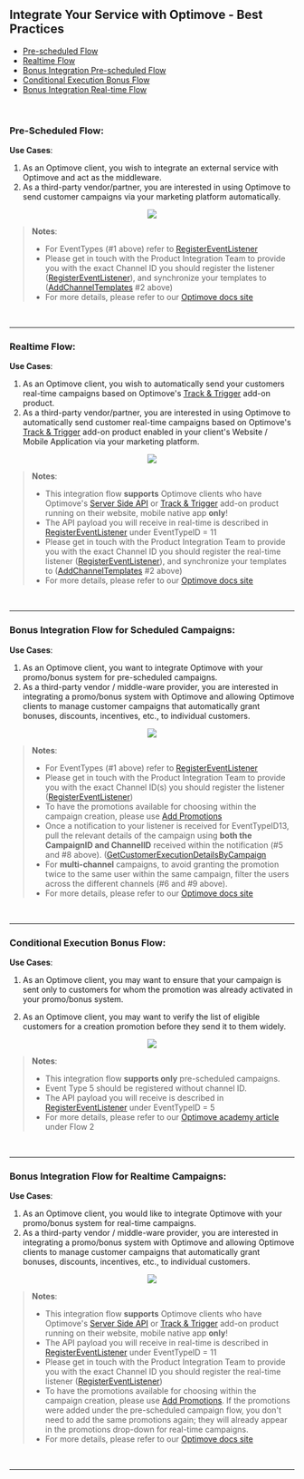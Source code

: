 ## Integrate Your Service with Optimove - Best Practices

- [Pre-scheduled Flow](#pre-flow)
- [Realtime Flow](#rt-flow)
- [Bonus Integration Pre-scheduled Flow](#bonus)
- [Conditional Execution Bonus Flow](#ce-flow)
- [Bonus Integration Real-time Flow](#bonusrt)

<br/>

### <a id="pre-flow"></a>Pre-Scheduled Flow: 
**Use Cases**: 

 1. As an Optimove client, you wish to integrate an external service with Optimove and act as the middleware.
 2. As a third-party vendor/partner, you are interested in using Optimove to send customer campaigns via your marketing platform automatically.

<p align="center"><img src="https://github.com/optimove-tech/Optimove-APIs/blob/master/API-Integrations/Pre-Scheduled%20Flow%20-%20Execution%20(1).png?raw=true"></p>

>**Notes**: 
> -   For EventTypes (#1 above) refer to [RegisterEventListener](https://developer.optimove.com/reference/post_general-registereventlistener)
> -   Please get in touch with the Product Integration Team to provide you with the exact Channel ID you should register the listener ([RegisterEventListener](https://developer.optimove.com/reference/post_general-registereventlistener)), and synchronize your templates to ([AddChannelTemplates](https://developer.optimove.com/reference/post_integrations-addchanneltemplates) #2 above)
> -  For more details, please refer to our [Optimove docs site](https://developer.optimove.com/docs/integrate-your-service-with-optimove#scheduled)
<br/>

----------
### <a id="rt-flow"></a>Realtime Flow: 
**Use Cases**: 

1. As an Optimove client, you wish to automatically send your customers real-time campaigns based on Optimove's [Track & Trigger](https://developer.optimove.com/docs/web-sdk-tech-flows) add-on product.
 2. As a third-party vendor/partner, you are interested in using Optimove to automatically send customer real-time campaigns based on Optimove's [Track & Trigger](https://developer.optimove.com/docs/web-sdk-tech-flows) add-on product enabled in your client's Website / Mobile Application via your marketing platform.

<p align="center"><img src="https://github.com/optimove-tech/Optimove-APIs/blob/master/API-Integrations/Realtime%20Flow%20-%20Execution.png?raw=true"></p>

>**Notes**: 
> - This integration flow **supports** Optimove clients who have Optimove's [Server Side API](https://github.com/optimove-tech/Reporting-Server-Side-Custom-Events) or [Track & Trigger](https://developer.optimove.com/docs/web-sdk-tech-flows) add-on product running on their website, mobile native app **only**!
> - The API payload you will receive in real-time is described in [RegisterEventListener](https://developer.optimove.com/reference/post_general-registereventlistener) under EventTypeID = 11
> -   Please get in touch with the Product Integration Team to provide you with the exact Channel ID you should register the real-time listener ([RegisterEventListener](https://developer.optimove.com/reference/post_general-registereventlistener)), and synchronize your templates to ([AddChannelTemplates](https://developer.optimove.com/reference/post_integrations-addchanneltemplates) #2 above)
> -  For more details, please refer to our [Optimove docs site](https://developer.optimove.com/docs/integrate-your-service-with-optimove#triggered)
<br/>

----------
### <a id="bonus"></a>Bonus Integration Flow for Scheduled Campaigns: 
**Use Cases**:

1.  As an Optimove client, you want to integrate Optimove with your promo/bonus system for pre-scheduled campaigns.
2.  As a third-party vendor / middle-ware provider, you are interested in integrating a promo/bonus system with Optimove and allowing Optimove clients to manage customer campaigns that automatically grant bonuses, discounts, incentives, etc., to individual customers.
<p align="center"><img src="https://github.com/optimove-tech/Optimove-APIs/blob/master/API-Integrations/Bonus%20Integration%20Flow%20for%20Scheduled%20Campaigns%20-%20Execution.png?raw=true"></p>

>**Notes**: 
> -   For EventTypes (#1 above) refer to [RegisterEventListener](https://developer.optimove.com/reference/post_general-registereventlistener)
> -   Please get in touch with the Product Integration Team to provide you with the exact Channel ID(s) you should register the listener ([RegisterEventListener](https://developer.optimove.com/reference/post_general-registereventlistener)) 
> - To have the promotions available for choosing within the campaign creation, please use [Add Promotions](https://developer.optimove.com/reference/post_integrations-addpromotions)
>  - Once a notification to your listener is received for EventTypeID13,  pull the relevant details of the campaign using **both the CampaignID and ChannelID** received within the notification (#5 and #8 above). ([GetCustomerExecutionDetailsByCampaign](https://developer.optimove.com/reference/get_customers-getcustomerexecutiondetailsbycampaign) 
>  - For **multi-channel** campaigns, to avoid granting the promotion twice to the same user within the same campaign, filter the users across the different channels (#6 and #9 above).
>  -  For more details, please refer to our [Optimove docs site](https://developer.optimove.com/docs/promotion-system-integration#scheduled)
<br/>

----------
### <a id="ce-flow"></a>Conditional Execution Bonus Flow: 
**Use Cases**: 

1. As an Optimove client, you may want to ensure that your campaign is sent only to customers for whom the promotion was already activated in your promo/bonus system.

2. As an Optimove client, you may want to verify the list of eligible customers for a creation promotion before they send it to them widely.

<p align="center"><img src="https://github.com/optimove-tech/Optimove-APIs/blob/master/API-Integrations/Conditional%20execution%20NEW%20.png?raw=true""> </p>

> **Notes**: 
> - This integration flow **supports only** pre-scheduled campaigns.
> - Event Type 5 should be registered without channel ID. 
> - The API payload you will receive is described in [RegisterEventListener](https://developer.optimove.com/reference/post_general-registereventlistener) under EventTypeID = 5
> - For more details, please refer to our [Optimove academy article](https://developer.optimove.com/docs/promotion-system-integration#flow-2-optional-limit-campaign-delivery-to-customers-for-whom-the-promotion-was-activateda-idconditionala) under Flow 2
<br/>

----------

### <a id="bonusrt"></a>Bonus Integration Flow for Realtime Campaigns: 
**Use Cases**: 

1.  As an Optimove client, you would like to integrate Optimove with your promo/bonus system for real-time campaigns.
2.  As a third-party vendor / middle-ware provider, you are interested in integrating a promo/bonus system with Optimove and allowing Optimove clients to manage customer campaigns that automatically grant bonuses, discounts, incentives, etc., to individual customers.

<p align="center"><img src="https://github.com/optimove-tech/Optimove-APIs/blob/master/API-Integrations/Bonus%20Integration%20Flow%20for%20Realtime%20Campaigns%20-%20Execution.png?raw=true"></p>

>**Notes**: 
> - This integration flow **supports** Optimove clients who have Optimove's [Server Side API](https://github.com/optimove-tech/Reporting-Server-Side-Custom-Events) or [Track & Trigger](https://developer.optimove.com/docs/web-sdk-tech-flows) add-on product running on their website, mobile native app **only**!
> - The API payload you will receive in real-time is described in [RegisterEventListener](https://developer.optimove.com/reference/post_general-registereventlistener) under EventTypeID = 11
> -   Please get in touch with the Product Integration Team to provide you with the exact Channel ID you should register the real-time listener ([RegisterEventListener](https://developer.optimove.com/reference/post_general-registereventlistener))
> - To have the promotions available for choosing within the campaign creation, please use [Add Promotions](https://developer.optimove.com/reference/post_integrations-addpromotions). If the promotions were added under the pre-scheduled campaign flow, you don't need to add the same promotions again; they will already appear in the promotions drop-down for real-time campaigns.
> -  For more details, please refer to our [Optimove docs site](https://developer.optimove.com/docs/promotion-system-integration#triggered)
<br/>

----------
